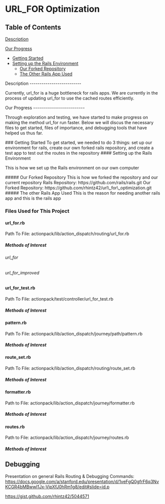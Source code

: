 URL\_FOR Optimization
=====================

Table of Contents
--------------------------
[Description](#description)

[Our Progress](#our_progress)
* [Getting Started](#getting_started)
 * [Setting up the Rails Environment](#setting_up_the_rails_environment)
   *  [Our Forked Repository](#our_forked_repository)
   *  [The Other Rails App Used](#other_rails_app_used)

<a name="description" />
Description
--------------------------

Currently, url\_for is a huge bottleneck for rails apps.
We are currently in the process of updating url\_for to use the cached routes efficiently.

<a name="progress" />
Our Progress
--------------------------

Through exploration and testing, we have started to make progress on making the method url\_for run faster.
Below we will discus the necessary files to get started, files of importance, and debugging tools that have helped us thus far.

<a name="getting_started" />
### Getting Started
To get started, we needed to do 3 things:
set up our environment for rails,
create our own forked rails repository,
and create a test app to test out the routes in the repository




<a name="setting_up_the_rails_environment" />
#### Setting up the Rails Environment

This is how we set up the Rails environment on our own computer




<a name="our_forked_repository" />
##### Our Forked Repository
This is how we forked the repository and our current repository
Rails Repository: https://github.com/rails/rails.git
Our Forked Repository: https://github.com/rhintz42/url\_for\_optimization.git




<a name="other_rails_app_used" />
##### The other Rails App Used
This is the reason for needing another rails app and this is the rails app





### Files Used for This Project
#### url\_for.rb
Path To File: actionpack/lib/action\_dispatch/routing/url\_for.rb
##### Methods of Interest
###### url\_for
###### url\_for\_improved

#### url\_for\_test.rb
Path To File: actionpack/test/controller/url\_for\_test.rb
##### Methods of Interest

#### pattern.rb
Path To File: actionpack/lib/action\_dispatch/journey/path/pattern.rb
##### Methods of Interest

#### route\_set.rb
Path To File: actionpack/lib/action\_dispatch/routing/route\_set.rb
##### Methods of Interest

#### formatter.rb
Path to File: actionpack/lib/action\_dispatch/journey/formatter.rb
##### Methods of Interest

#### routes.rb
Path to File: actionpack/lib/action\_dispatch/journey/routes.rb
##### Methods of Interest




Debugging
-------------------------

Presentation on general Rails Routing & Debugging Commands:
https://docs.google.com/a/stanford.edu/presentation/d/1veFgQ0gfrF6q3NvKCGR4bMBwwI1Jx-VjpXfJ0hRm1g8/edit#slide=id.p

https://gist.github.com/rhintz42/5044571

